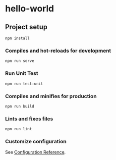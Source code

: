 # hello-world

## Project setup

```
npm install
```

### Compiles and hot-reloads for development

```
npm run serve
```

### Run Unit Test

```
npm run test:unit
```

### Compiles and minifies for production

```
npm run build
```

### Lints and fixes files

```
npm run lint
```

### Customize configuration

See [Configuration Reference](https://cli.vuejs.org/config/).
